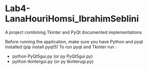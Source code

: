 # Lab4-LanaHouriHomsi_IbrahimSeblini
A project combining Tkinter and PyQt documented implementations

Before running the application, make sure you have Python and pyqt installed (pip install pyqt5)
To run pyqt and Tkinter run : 
- python PyQt5gui.py (or py PyQt5gui.py)
- python tkintergui.py (or py tkinterugi.py)